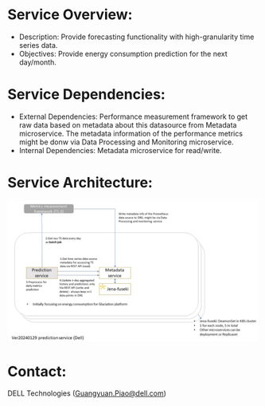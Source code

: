 # Service Overview:
- Description: Provide forecasting functionality with high-granularity time series data.
- Objectives: Provide energy consumption prediction for the next day/month.

# Service Dependencies:
- External Dependencies: Performance measurement framework to get raw data based on metadata about this datasource from Metadata microservice. The metadata information of the performance metrics might be donw via Data Processing and Monitoring microservice.
- Internal Dependencies: Metadata microservice for read/write. 

# Service Architecture:
![](v20240129.jpg) 

# Contact:
DELL Technologies (Guangyuan.Piao@dell.com)

